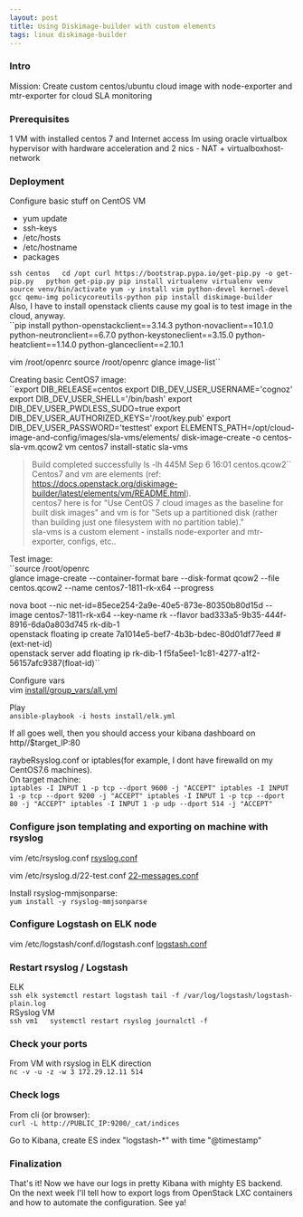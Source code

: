 ```yaml
---
layout: post  
title: Using Diskimage-builder with custom elements
tags: linux diskimage-builder  
---
```



### Intro  
Mission: Create custom centos/ubuntu cloud image with node-exporter and mtr-exporter for cloud SLA monitoring      

### Prerequisites  
1 VM with installed centos 7 and Internet access
Im using oracle virtualbox hypervisor with hardware acceleration and 2 nics - NAT + virtualboxhost-network  

### Deployment  
Configure basic stuff on CentOS VM  
- yum update
- ssh-keys  
- /etc/hosts
- /etc/hostname  
- packages  


``ssh centos  
cd /opt
curl https://bootstrap.pypa.io/get-pip.py -o get-pip.py  
python get-pip.py
pip install virtualenv
virtualenv venv
source venv/bin/activate
yum -y install vim python-devel kernel-devel gcc qemu-img policycoreutils-python
pip install diskimage-builder  
``  
Also, I have to install openstack clients cause my goal is to test image in the cloud, anyway.  
  ``pip install python-openstackclient==3.14.3 python-novaclient==10.1.0 python-neutronclient==6.7.0 python-keystoneclient==3.15.0 python-heatclient==1.14.0 python-glanceclient==2.10.1

vim /root/openrc
source /root/openrc
glance image-list``  

Creating basic CentOS7 image:  
``export DIB_RELEASE=centos
export DIB_DEV_USER_USERNAME='cognoz'
export DIB_DEV_USER_SHELL='/bin/bash'
export DIB_DEV_USER_PWDLESS_SUDO=true
export DIB_DEV_USER_AUTHORIZED_KEYS='/root/key.pub'
export DIB_DEV_USER_PASSWORD='testtest'
export ELEMENTS_PATH=/opt/cloud-image-and-config/images/sla-vms/elements/
disk-image-create -o centos-sla-vm.qcow2 vm centos7 install-static sla-vms
> Build completed successfully
>ls -lh
> 445M Sep  6 16:01 centos.qcow2``  
Centos7 and vm are elements (ref: https://docs.openstack.org/diskimage-builder/latest/elements/vm/README.html).  
centos7 here is for "Use CentOS 7 cloud images as the baseline for built disk images" and
vm is for "Sets up a partitioned disk (rather than building just one filesystem with no partition table)."  
sla-vms is a custom element - installs node-exporter and mtr-exporter, configs, etc..  

Test image:  
``source /root/openrc  
glance image-create --container-format bare --disk-format qcow2 --file centos.qcow2 --name centos7-1811-rk-x64 --progress

nova boot --nic net-id=85ece254-2a9e-40e5-873e-80350b80d15d --image centos7-1811-rk-x64 --key-name rk --flavor bad333a5-9b35-444f-8916-6da0a803d745 rk-dib-1  
openstack floating ip create 7a1014e5-bef7-4b3b-bdec-80d01df77eed # (ext-net-id)  
openstack server add floating ip rk-dib-1  f5fa5ee1-1c81-4277-a1f2-56157afc9387(float-id)``  

Configure vars    
vim [install/group_vars/all.yml]({{"/listings/2019-03-29-ELK-rsyslog/all.yml"}})

Play  
``ansible-playbook -i hosts install/elk.yml``  

If all goes well, then you should access your kibana dashboard on http//$target_IP:80  

raybeRsyslog.conf or iptables(for example, I dont have firewalld on my CentOS7.6 machines).  
On target machine:  
``iptables -I INPUT 1 -p tcp --dport 9600 -j "ACCEPT"
iptables -I INPUT 1 -p tcp --dport 9200 -j "ACCEPT"
iptables -I INPUT 1 -p tcp --dport 80 -j "ACCEPT"
iptables -I INPUT 1 -p udp --dport 514 -j "ACCEPT"``  

### Configure json templating and exporting on machine with rsyslog  
vim /etc/rsyslog.conf
[rsyslog.conf]({{"/listings/2019-03-29-ELK-rsyslog/rsyslog.conf"}})  

vim /etc/rsyslog.d/22-test.conf
[22-messages.conf]({{"/listings/2019-03-29-ELK-rsyslog/22-messages.conf"}})

Install rsyslog-mmjsonparse:  
``yum install -y rsyslog-mmjsonparse``  

### Configure Logstash on ELK node  
vim /etc/logstash/conf.d/logstash.conf
[logstash.conf]({{"/listings/2019-03-29-ELK-rsyslog/logstash.conf"}})

### Restart rsyslog / Logstash  
ELK  
``ssh elk
systemctl restart logstash
tail -f /var/log/logstash/logstash-plain.log``  
RSyslog VM  
``ssh vm1  
systemctl restart rsyslog
journalctl -f``  

### Check your ports  
From VM with rsyslog in ELK direction  
``nc -v -u -z -w 3 172.29.12.11 514``  

### Check logs  
From cli (or browser):  
``curl -L http://PUBLIC_IP:9200/_cat/indices``  

Go to Kibana, create ES index "logstash-\*" with time "@timestamp"  

### Finalization  
That's it! Now we have our logs in pretty Kibana with mighty ES backend. On the next week I'll tell how to export logs from OpenStack LXC containers and how to automate the configuration. See ya!  
